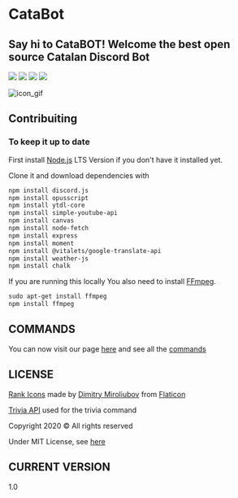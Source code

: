 # CataBot

## Say hi to CataBOT! Welcome the best open source Catalan Discord Bot

![ ](https://discordapp.com/api/guilds/672991564351537154/embed.png)
![ ](https://img.shields.io/david/dev/catalahd/catabot)
![ ](https://img.shields.io/github/repo-size/Catalahd/catabot)
![ ](https://img.shields.io/github/issues/catalahd/catabot)

![icon_gif](https://raw.githubusercontent.com/CatalaHD/CataBot/master/imgs/gif_frames/icon_new.gif)

## Contribuiting

### To keep it up to date

First install [Node.js](https://nodejs.org/en/) LTS Version if you don't have it installed yet.

Clone it and download dependencies with

```txt
npm install discord.js
npm install opusscript
npm install ytdl-core
npm install simple-youtube-api
npm install canvas
npm install node-fetch
npm install express
npm install moment
npm install @vitalets/google-translate-api
npm install weather-js
npm install chalk
```

If you are running this locally
You also need to install [FFmpeg](https://www.youtube.com/watch?v=qjtmgCb8NcE).

```txt
sudo apt-get install ffmpeg
npm install ffmpeg
```

## **COMMANDS**

You can now visit our page [here](https://catalahd.github.io/CataBot/) and see all the [commands](https://catalahd.github.io/CataBot/commands.html)

## LICENSE

[Rank Icons](https://www.flaticon.com/packs/rank-badge) made by [Dimitry Miroliubov](https://www.flaticon.com/authors/dimitry-miroliubov) from [Flaticon](https://www.flaticon.com/)

[Trivia API](https://opentdb.com/) used for the trivia command

Copyright 2020 © All rights reserved

Under MIT License, see [here](LICENSE)

## CURRENT VERSION

1.0
